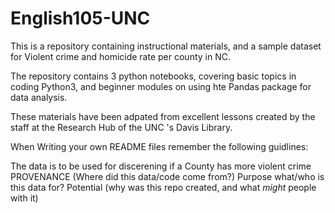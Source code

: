 # English105-UNC
 This is a repository containing instructional materials, and a sample dataset for Violent crime and homicide rate per county in NC. 

The repository contains 3 python notebooks, covering basic topics in coding Python3, and beginner modules on using hte Pandas package for data analysis. 

These materials have been adpated from excellent lessons created by the staff at the Research Hub of the UNC 's Davis Library.

When Writing your own README files remember the following guidlines:

The data is to be used for discerening if a County has more violent crime 
PROVENANCE (Where did this data/code come from?)
Purpose what/who is this data for?
Potential (why was this repo created, and what *might* people with it)
